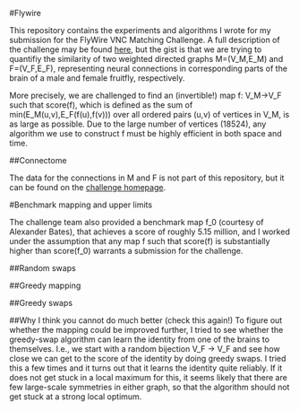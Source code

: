 #Flywire

This repository contains the experiments and algorithms I wrote for my submission for the FlyWire VNC Matching Challenge. A full description of the challenge may be found [here](https://codex.flywire.ai/app/vnc_matching_challenge), but the gist is that we are trying to quantifiy the similarity of two weighted directed graphs M=(V_M,E_M) and F=(V_F,E_F), representing neural connections in corresponding parts of the brain of a male and female fruitfly, respectively.

More precisely, we are challenged to find an (invertible!) map f: V_M->V_F such that score(f), which is defined as the sum of min(E_M(u,v),E_F(f(u),f(v))) over all ordered pairs (u,v) of vertices in V_M, is as large as possible. Due to the large number of vertices (18524), any algorithm we use to construct f must be highly efficient in both space and time.

##Connectome 

The data for the connections in M and F is not part of this repository, but it can be found on the [challenge homepage](https://codex.flywire.ai/app/vnc_matching_challenge). 

#Benchmark mapping and upper limits

The challenge team also provided a benchmark map f_0 (courtesy of Alexander Bates), that achieves a score of roughly 5.15 million, and I worked under the assumption that any map f such that score(f) is substantially higher than score(f_0) warrants a submission for the challenge.

##Random swaps

##Greedy mapping

##Greedy swaps

##Why I think you cannot do much better (check this again!)
To figure out whether the mapping could be improved further, I tried to see whether the greedy-swap algorithm can learn the identity from one of the brains to themselves. I.e., we start with a random bijection V_F -> V_F and see how close we can get to the score of the identity by doing greedy swaps. I tried this a few times and it turns out that it learns the identity quite reliably. If it does not get stuck in a local maximum for this, it seems likely that there are few large-scale symmetries in either graph, so that the algorithm should not get stuck at a strong local optimum.